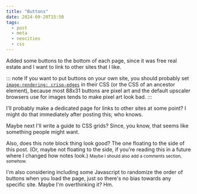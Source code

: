 ```yaml
---
title: "Buttons"
date: 2024-09-20T15:50
tags:
  - post
  - meta
  - neocities
  - css
---
```


Added some buttons to the bottom of each page, since it was free real estate and I want to link to other sites that I like.

::: note
If you want to put buttons on your own site, you should probably set [`image-rendering: crisp-edges`](https://developer.mozilla.org/en-US/docs/Web/CSS/image-rendering) in their CSS (or the CSS of an ancestor element), because most 88x31 buttons are pixel art and the default upscaler browsers use for images tends to make pixel art look bad.
:::

I'll probably make a dedicated page for links to other sites at some point? I might do that immediately after posting this; who knows.

Maybe next I'll write a guide to CSS grids? Since, you know, that seems like something people might want.

Also, does this note block thing look good? The one floating to the side of this post. (Or, maybe not floating to the side, if you're reading this in a future where I changed how notes look.) <small>Maybe I should also add a comments section, somehow.</small>

I'm also considering including some Javascript to randomize the order of buttons when you load the page, just so there's no bias towards any specific site. Maybe I'm overthinking it? Hm.